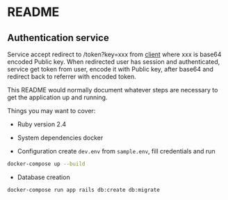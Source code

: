 # README

## Authentication service

Service accept redirect to /token?key=xxx from [client](https://github.com/sovetnik/tbclient) where xxx is base64 encoded Public key.
When redirected user has session and authenticated, service get token from user, encode it with Public key, after base64 and redirect back to referrer with encoded token.

This README would normally document whatever steps are necessary to get the
application up and running.

Things you may want to cover:

* Ruby version
2.4

* System dependencies
docker

* Configuration
create `dev.env` from `sample.env`, fill credentials and run
```bash
docker-compose up --build
```

* Database creation
```bash
docker-compose run app rails db:create db:migrate
```
